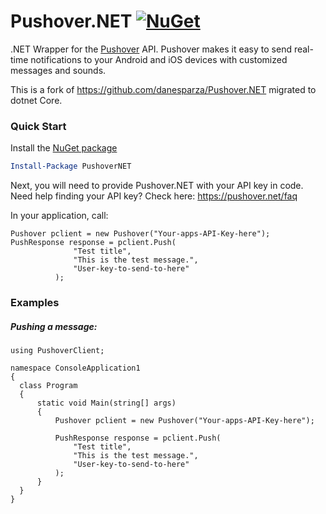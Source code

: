 Pushover.NET  [![NuGet](https://img.shields.io/nuget/v/PushoverNET.svg)](https://www.nuget.org/packages/PushoverNET/)
============

.NET Wrapper for the [Pushover](http://pushover.net) API.  Pushover makes it easy to send real-time notifications to your Android and iOS devices with customized messages and sounds.

This is a fork of https://github.com/danesparza/Pushover.NET migrated to dotnet Core.

### Quick Start

Install the [NuGet package](http://www.nuget.org/packages/PushoverNET/)
```powershell
Install-Package PushoverNET
```

Next, you will need to provide Pushover.NET with your API key in code.  Need help finding your API key?  Check here: https://pushover.net/faq

In your application, call:

```CSharp
Pushover pclient = new Pushover("Your-apps-API-Key-here");
PushResponse response = pclient.Push(
              "Test title", 
              "This is the test message.", 
              "User-key-to-send-to-here"
          );
```

### Examples

##### Pushing a message:

```CSharp
using PushoverClient;

namespace ConsoleApplication1
{
  class Program
  {
      static void Main(string[] args)
      {
          Pushover pclient = new Pushover("Your-apps-API-Key-here");

          PushResponse response = pclient.Push(
              "Test title", 
              "This is the test message.", 
              "User-key-to-send-to-here"
          );
      }
  }
}
```


